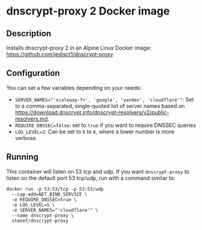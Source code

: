 # dnscrypt-proxy 2 Docker image

## Description

Installs dnscrypt-proxy 2 in an Alpine Linux Docker image:
https://github.com/jedisct1/dnscrypt-proxy

## Configuration

You can set a few variables depending on your needs:

* `SERVER_NAMES="'scaleway-fr', 'google', 'yandex', 'cloudflare'"`: Set to a comma-separated, single-quoted list
  of server names based on https://download.dnscrypt.info/dnscrypt-resolvers/v2/public-resolvers.md.
* `REQUIRE_DNSSEC=false`: set to `true` if you want to require DNSSEC queries
* `LOG_LEVEL=2`: Can be set to `0` to `6`, where a lower number is more
  verbose.

## Running

This container will listen on 53 tcp and udp. If you want `dnscrypt-proxy` to listen on the default port 53 tcp/udp, run with a command similar to:

```
docker run -p 53:53/tcp -p 53:53/udp
  --cap-add=NET_BIND_SERVICE \
  -e REQUIRE_DNSSEC=true \
  -e LOG_LEVEL=5 \
  -e SERVER_NAMES="'cloudflare'" \
  --name dnscrypt-proxy \
  steeef/dnscrypt-proxy
```
